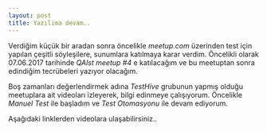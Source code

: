 ```yaml
---
layout: post
title: Yazılıma devam..
---
```


Verdiğim küçük bir aradan sonra öncelikle *meetup.com* üzerinden test için yapılan çeşitli söyleşilere, sunumlara katılmaya karar verdim. Öncelikli olarak 07.06.2017 tarihinde *QAlst meetup #4* e katılacağım ve bu meetuptan sonra edindiğim tecrübeleri yazıyor olacağım.

Boş zamanları değerlendirmek adına *TestHive* grubunun yapmış olduğu meetuplara ait videoları izleyerek, bilgi edinmeye çalışıyorum. 
Öncelikle *Manuel Test* ile başladım ve *Test Otomasyonu* ile devam ediyorum.

Aşağıdaki linklerden videolara ulaşabilirsiniz.. 

<a target="_blank" href="https://www.youtube.com/watch?v=jMuR71NMC68">
<a target="_blank" href="https://www.youtube.com/watch?v=hdMRBpdHGbM">
